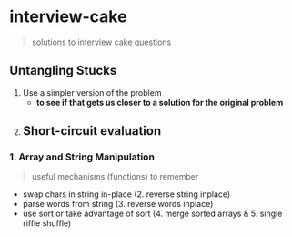 # interview-cake
> solutions to interview cake questions

## Untangling Stucks
1. Use a simpler version of the problem 
    - __to see if that gets us closer to a solution for the original problem__
2. Short-circuit evaluation
    - 

### 1. Array and String Manipulation
> useful mechanisms (functions) to remember
- swap chars in string in-place (2. reverse string inplace)
- parse words from string (3. reverse words inplace)
- use sort or take advantage of sort (4. merge sorted arrays & 5. single riffle shuffle)

###